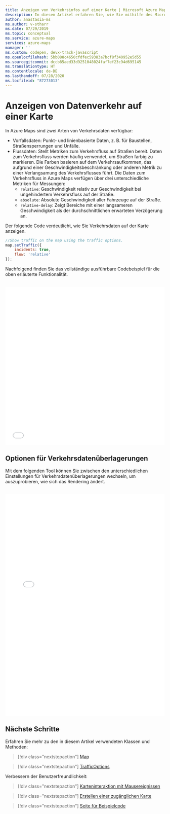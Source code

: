 ```yaml
---
title: Anzeigen von Verkehrsinfos auf einer Karte | Microsoft Azure Maps
description: In diesem Artikel erfahren Sie, wie Sie mithilfe des Microsoft Azure Maps Web SDK auf einer Karte Verkehrsinfos anzeigen.
author: anastasia-ms
ms.author: v-stharr
ms.date: 07/29/2019
ms.topic: conceptual
ms.service: azure-maps
services: azure-maps
manager: ''
ms.custom: codepen, devx-track-javascript
ms.openlocfilehash: 5bb088c4650cfdfec59383a7bcf8f340952e5d55
ms.sourcegitcommit: dccb85aed33d9251048024faf7ef23c94d695145
ms.translationtype: HT
ms.contentlocale: de-DE
ms.lasthandoff: 07/28/2020
ms.locfileid: "87273013"
---
```

# <a name="show-traffic-on-the-map"></a>Anzeigen von Datenverkehr auf einer Karte

In Azure Maps sind zwei Arten von Verkehrsdaten verfügbar:

- Vorfallsdaten: Punkt- und linienbasierte Daten, z. B. für Baustellen, Straßensperrungen und Unfälle.
- Flussdaten: Stellt Metriken zum Verkehrsfluss auf Straßen bereit. Daten zum Verkehrsfluss werden häufig verwendet, um Straßen farbig zu markieren. Die Farben basieren auf dem Verkehrsaufkommen, das aufgrund einer Geschwindigkeitsbeschränkung oder anderen Metrik zu einer Verlangsamung des Verkehrsflusses führt. Die Daten zum Verkehrsfluss in Azure Maps verfügen über drei unterschiedliche Metriken für Messungen:
    - `relative`: Geschwindigkeit relativ zur Geschwindigkeit bei ungehindertem Verkehrsfluss auf der Straße.
    - `absolute`: Absolute Geschwindigkeit aller Fahrzeuge auf der Straße.
    - `relative-delay`: Zeigt Bereiche mit einer langsameren Geschwindigkeit als der durchschnittlichen erwarteten Verzögerung an.

Der folgende Code verdeutlicht, wie Sie Verkehrsdaten auf der Karte anzeigen.

```javascript
//Show traffic on the map using the traffic options.
map.setTraffic({
    incidents: true,
    flow: 'relative'
});
```

Nachfolgend finden Sie das vollständige ausführbare Codebeispiel für die oben erläuterte Funktionalität.

<br/>

<iframe height='500' scrolling='no' title='Anzeigen von Datenverkehr auf einer Karte' src='//codepen.io/azuremaps/embed/WMLRPw/?height=500&theme-id=0&default-tab=js,result&embed-version=2&editable=true' frameborder='no' allowtransparency='true' allowfullscreen='true' style='width: 100%;'>Weitere Informationen finden Sie unter dem Pen <a href='https://codepen.io/azuremaps/pen/WMLRPw/'>Show traffic on a map</a> (Anzeigen von Datenverkehr auf einer Karte) von Azure Maps (<a href='https://codepen.io/azuremaps'>@azuremaps</a>) auf <a href='https://codepen.io'>CodePen</a>.
</iframe>

## <a name="traffic-overlay-options"></a>Optionen für Verkehrsdatenüberlagerungen

Mit dem folgenden Tool können Sie zwischen den unterschiedlichen Einstellungen für Verkehrsdatenüberlagerungen wechseln, um auszuprobieren, wie sich das Rendering ändert. 

<br/>

<iframe height="700" style="width: 100%;" scrolling="no" title="Optionen für Verkehrsdatenüberlagerungen" src="//codepen.io/azuremaps/embed/RwbPqRY/?height=700&theme-id=0&default-tab=result" frameborder="no" allowtransparency="true" allowfullscreen="true">
Weitere Informationen finden Sie im Pen <a href='https://codepen.io/azuremaps/pen/RwbPqRY/'>Traffic overlay options</a> (Optionen für Verkehrsdatenüberlagerungen) von Azure Maps (<a href='https://codepen.io/azuremaps'>@azuremaps</a>) bei <a href='https://codepen.io'>CodePen</a>.
</iframe>

## <a name="next-steps"></a>Nächste Schritte

Erfahren Sie mehr zu den in diesem Artikel verwendeten Klassen und Methoden:

> [!div class="nextstepaction"]
> [Map](https://docs.microsoft.com/javascript/api/azure-maps-control/atlas.map)

> [!div class="nextstepaction"]
> [TrafficOptions](https://docs.microsoft.com/javascript/api/azure-maps-control/atlas.trafficoptions)

Verbessern der Benutzerfreundlichkeit:

> [!div class="nextstepaction"]
> [Karteninteraktion mit Mausereignissen](map-events.md)

> [!div class="nextstepaction"]
> [Erstellen einer zugänglichen Karte](map-accessibility.md)

> [!div class="nextstepaction"]
> [Seite für Beispielcode](https://aka.ms/AzureMapsSamples)
